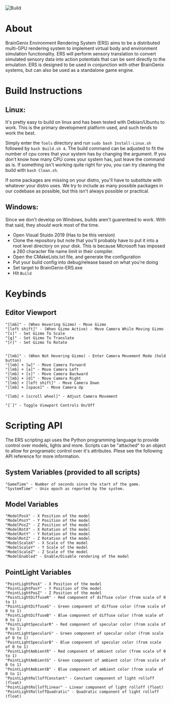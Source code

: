 ![Build](https://github.com/carboncopies/BrainGenix-ERS/actions/workflows/cmake.yml/badge.svg)

# About

BrainGenix Environment Rendering System (ERS) aims to be a distributed multi-GPU rendering system to implement virtual body and environment simulation functionality. ERS will perform sensory translation to convert simulated sensory data into action potentials that can be sent directly to the emulation. ERS is designed to be used in conjunction with other BrainGenix systems, but can also be used as a standalone game engine. 

# Build Instructions

## Linux:

  It's pretty easy to build on linux and has been tested with Debian/Ubuntu to work. This is the primary development platform used, and such tends to work the best. 
  
  Simply enter the `Tools` directory and run `sudo bash Install-Linux.sh` followed by `bash Build.sh 4`. The build command can be adjusted to fit the number of cpu cores that your system has by changing the argument. If you don't know how many CPU cores your system has, just leave the command as is. If something isn't working quite right for you, you can try cleaning the build with `bash Clean.sh`.

  If some packages are missing on your distro, you'll have to substitute with whatever your distro uses. We try to include as many possible packages in our codebase as possible, but this isn't always possible or practical.


## Windows:

  Since we don't develop on Windows, builds aren't guarenteed to work. With that said, they *should* work most of the time. 
  

  - Open Visual Stuido 2019 (Has to be this version)
  - Clone the repository but note that you'll probably have to put it into a root level directory on your disk. This is because Microsoft has imposed a 260 character file name limit in their compiler. 
  - Open the CMakeLists.txt file, and generate the configuration
  - Put your build config into debug/release based on what you're doing
  - Set target to BrainGenix-ERS.exe
  - Hit `Build`


# Keybinds

  ## Editor Viewport

    "[lmb]" - (When Hovering Gizmo) - Move Gizmo
    "[left shift]" - (When Gizmo Active) - Move Camera While Moving Gizmo
    "[s]" - Set Gizmo To Scale
    "[g]" - Set Gizmo To Translate
    "[r]" - Set Gizmo To Rotate


    "[lmb]" - (When Not Hovering Gizmo) - Enter Camera Movement Mode (hold button)
    "[lmb] + [w]" - Move Camera Forward
    "[lmb] + [a]" - Move Camera Left
    "[lmb] + [s]" - Move Camera Backward
    "[lmb] + [d]" - Move Camera Right
    "[lmb] + [left shift]" - Move Camera Down
    "[lmb] + [space]" - Move Camera Up

    "[lmb] + [scroll wheel]" - Adjust Camera Movement

    "[`]" - Toggle Viewport Controls On/Off

# Scripting API

  The ERS scripting api uses the Python programming language to provide control over models, lights and more. Scripts can be "attached" to an object to allow for programatic control over it's attributes. Plese see the following API reference for more information.
  
  ## System Variables (provided to all scripts)
    "GameTime" - Number of seconds since the start of the game.
    "SystemTime" - Unix epoch as reported by the system.
    
  ## Model Variables
    "ModelPosX" - X Position of the model
    "ModelPosY" - Y Position of the model
    "ModelPosZ" - Z Position of the model
    "ModelRotX" - X Rotation of the model
    "ModelRotY" - Y Rotation of the model
    "ModelRotZ" - Z Rotation of the model
    "ModelScaleX" - X Scale of the model
    "ModelScaleY" - Y Scale of the model
    "ModelScaleZ" - Z Scale of the model
    "ModelEnabled" - Enable/Disable rendering of the model

  ## PointLight Variables

    "PointLightPosX" - X Position of the model
    "PointLightPosY" - Y Position of the model
    "PointLightPosZ" - Z Position of the model
    "PointLightDiffuseR" - Red component of diffuse color (from scale of 0 to 1)
    "PointLightDiffuseG" - Green component of diffuse color (from scale of 0 to 1)
    "PointLightDiffuseB" - Blue component of diffuse color (from scale of 0 to 1)
    "PointLightSpecularR" - Red component of specular color (from scale of 0 to 1)
    "PointLightSpecularG" - Green component of specular color (from scale of 0 to 1)
    "PointLightSpecularB" - Blue component of specular color (from scale of 0 to 1)    
    "PointLightAmbientR" - Red component of ambient color (from scale of 0 to 1)
    "PointLightAmbientG" - Green component of ambient color (from scale of 0 to 1)
    "PointLightAmbientB" - Blue component of ambient color (from scale of 0 to 1)
    "PointLightRolloffConstant" - Constant component of light rolloff (float)
    "PointLightRolloffLinear" - Linear component of light rolloff (float)
    "PointLightRolloffQuadratic" - Quadratic component of light rolloff (float)
    
    
